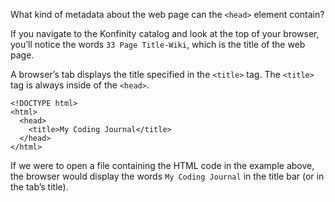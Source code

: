What kind of metadata about the web page can the ```<head>``` element contain?

If you navigate to the Konfinity catalog and look at the top of your browser, you’ll notice the words ```33 Page Title-Wiki```, which is the title of the web page.

A browser’s tab displays the title specified in the ```<title>``` tag. The ```<title>``` tag is always inside of the ```<head>```.
```
<!DOCTYPE html>
<html>
  <head>
    <title>My Coding Journal</title>
  </head>
</html>
```

If we were to open a file containing the HTML code in the example above, the browser would display the words ```My Coding Journal``` in the title bar (or in the tab’s title).